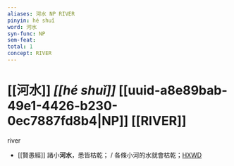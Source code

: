 ```yaml
---
aliases: 河水 NP RIVER
pinyin: hé shuǐ
word: 河水
syn-func: NP
sem-feat: 
total: 1
concept: RIVER 
---
```

# [[河水]] *[[hé shuǐ]]*  [[uuid-a8e89bab-49e1-4426-b230-0ec7887fd8b4|NP]] [[RIVER]]
river
 - [[賢愚經]] 諸小**河水**，悉皆枯乾； / 各條小河的水就會枯乾；[HXWD](https://hxwd.org/textview.html?location=KR6b0059_T_001-0355a.9)